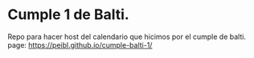 # Cumple 1 de Balti.
Repo para hacer host del calendario que hicimos por el cumple de balti.
page: https://peibl.github.io/cumple-balti-1/
